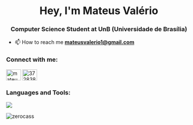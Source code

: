 <h1 align="center">Hey, I'm Mateus Valério</h1>
<h3 align="center">Computer Science Student at UnB (Universidade de Brasília)</h3>



- 📫 How to reach me **mateusvalerio1@gmail.com**

<h3 align="left">Connect with me:</h3>
<p align="left">
<a href="https://linkedin.com/in/mateus valério" target="blank"><img align="center" src="https://raw.githubusercontent.com/rahuldkjain/github-profile-readme-generator/master/src/images/icons/Social/linked-in-alt.svg" alt="mateus valério" height="30" width="40" /></a>
<a href="https://discord.gg/372838997590016021" target="blank"><img align="center" src="https://raw.githubusercontent.com/rahuldkjain/github-profile-readme-generator/master/src/images/icons/Social/discord.svg" alt="372838997590016021" height="30" width="40" /></a>
</p>

<h3 align="left">Languages and Tools:</h3>
<p align="left">
  <a href="https://skillicons.dev">
    <img src="https://skillicons.dev/icons?i=python,django,nodejs,js,ts,html,css,bootstrap,react,java" />
  </a>
</p>


<p><img align="left" src="https://github-readme-stats.vercel.app/api/top-langs?username=zerocass&show_icons=true&locale=en&layout=compact" alt="zerocass" /></p>


